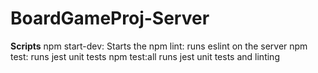 # BoardGameProj-Server

**Scripts**
npm start-dev: Starts the
npm lint: runs eslint on the server
npm test: runs jest unit tests
npm test:all runs jest unit tests and linting
